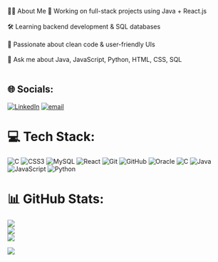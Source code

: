 🧑‍💻 About Me
🚀 Working on full-stack projects using Java + React.js<br><br>
🛠️ Learning backend development & SQL databases<br><br>
📡 Passionate about clean code & user-friendly UIs<br><br>
💬 Ask me about Java, JavaScript, Python, HTML, CSS, SQL<br><br>



## 🌐 Socials:
[![LinkedIn](https://img.shields.io/badge/LinkedIn-%230077B5.svg?logo=linkedin&logoColor=white)](https://linkedin.com/in/https://www.linkedin.com/in/b-priyanka-946b66222/) [![email](https://img.shields.io/badge/Email-D14836?logo=gmail&logoColor=white)](mailto:priyankaborigi306@gmail.com) 

# 💻 Tech Stack:
![C](https://img.shields.io/badge/c-%2300599C.svg?style=for-the-badge&logo=c&logoColor=white) ![CSS3](https://img.shields.io/badge/css3-%231572B6.svg?style=for-the-badge&logo=css3&logoColor=white) ![MySQL](https://img.shields.io/badge/mysql-4479A1.svg?style=for-the-badge&logo=mysql&logoColor=white) ![React](https://img.shields.io/badge/react-%2320232a.svg?style=for-the-badge&logo=react&logoColor=%2361DAFB) ![Git](https://img.shields.io/badge/git-%23F05033.svg?style=for-the-badge&logo=git&logoColor=white) ![GitHub](https://img.shields.io/badge/github-%23121011.svg?style=for-the-badge&logo=github&logoColor=white) ![Oracle](https://img.shields.io/badge/Oracle-F80000?style=for-the-badge&logo=oracle&logoColor=white) ![C](https://img.shields.io/badge/c-%2300599C.svg?style=for-the-badge&logo=c&logoColor=white) ![Java](https://img.shields.io/badge/java-%23ED8B00.svg?style=for-the-badge&logo=openjdk&logoColor=white) ![JavaScript](https://img.shields.io/badge/javascript-%23323330.svg?style=for-the-badge&logo=javascript&logoColor=%23F7DF1E) ![Python](https://img.shields.io/badge/python-3670A0?style=for-the-badge&logo=python&logoColor=ffdd54)
# 📊 GitHub Stats:
![](https://github-readme-stats.vercel.app/api?username=Priyankaborigi&theme=dark&hide_border=true&include_all_commits=true&count_private=true)<br/>
![](https://nirzak-streak-stats.vercel.app/?user=Priyankaborigi&theme=dark&hide_border=true)<br/>
![](https://github-readme-stats.vercel.app/api/top-langs/?username=Priyankaborigi&theme=dark&hide_border=true&include_all_commits=true&count_private=true&layout=compact)


[![](https://visitcount.itsvg.in/api?id=Priyankaborigi&icon=6&color=0)](https://visitcount.itsvg.in)

